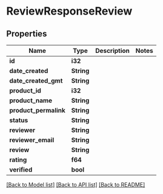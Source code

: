 # ReviewResponseReview

## Properties

Name | Type | Description | Notes
------------ | ------------- | ------------- | -------------
**id** | **i32** |  | 
**date_created** | **String** |  | 
**date_created_gmt** | **String** |  | 
**product_id** | **i32** |  | 
**product_name** | **String** |  | 
**product_permalink** | **String** |  | 
**status** | **String** |  | 
**reviewer** | **String** |  | 
**reviewer_email** | **String** |  | 
**review** | **String** |  | 
**rating** | **f64** |  | 
**verified** | **bool** |  | 

[[Back to Model list]](../README.md#documentation-for-models) [[Back to API list]](../README.md#documentation-for-api-endpoints) [[Back to README]](../README.md)


